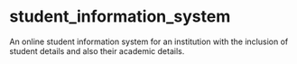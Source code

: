 # student_information_system
An online student information system for an institution with the inclusion of student details and also their academic details.

